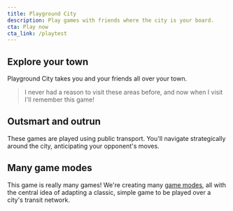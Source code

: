 ```yaml
---
title: Playground City
description: Play games with friends where the city is your board.
cta: Play now
cta_link: /playtest
---
```

## Explore your town

Playground City takes you and your friends all over your town.

> I never had a reason to visit these areas before, and now when I visit I'll remember this game!

## Outsmart and outrun

These games are played using public transport. You'll navigate strategically around the city, anticipating your opponent's moves.

## Many game modes

This game is really many games! We're creating many [game modes](/games), all with the central idea of adapting a classic, simple game to be played over a city's transit network.